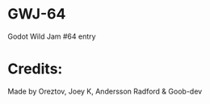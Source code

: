 # GWJ-64
Godot Wild Jam #64 entry

# Credits:
Made by Oreztov, Joey K, Andersson Radford & Goob-dev

